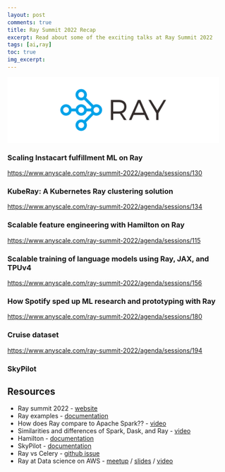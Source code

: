 ```yaml
---
layout: post
comments: true
title: Ray Summit 2022 Recap
excerpt: Read about some of the exciting talks at Ray Summit 2022
tags: [ai,ray]
toc: true
img_excerpt:
---
```


<img align="center" src="/assets/logos/ray.png" width="480" />
<br/>

### Scaling Instacart fulfillment ML on Ray
https://www.anyscale.com/ray-summit-2022/agenda/sessions/130


### KubeRay: A Kubernetes Ray clustering solution
https://www.anyscale.com/ray-summit-2022/agenda/sessions/134


### Scalable feature engineering with Hamilton on Ray
https://www.anyscale.com/ray-summit-2022/agenda/sessions/115

### Scalable training of language models using Ray, JAX, and TPUv4

https://www.anyscale.com/ray-summit-2022/agenda/sessions/156

### How Spotify sped up ML research and prototyping with Ray
https://www.anyscale.com/ray-summit-2022/agenda/sessions/180

### Cruise dataset
https://www.anyscale.com/ray-summit-2022/agenda/sessions/194

### SkyPilot

## Resources
- Ray summit 2022 - [website](https://www.anyscale.com/ray-summit-2022/)
- Ray examples - [documentation](https://docs.ray.io/en/latest/ray-core/examples/overview.html)
- How does Ray compare to Apache Spark?? - [video](https://www.youtube.com/watch?v=yLKHHiT2nWw)
- Similarities and differences of Spark, Dask, and Ray - [video](https://www.youtube.com/watch?v=YpFACw3g0AY)
- Hamilton - [documentation](https://hamilton-docs.gitbook.io/docs/)
- SkyPilot - [documentation](https://skypilot.readthedocs.io/en/latest/)
- Ray vs Celery - [github issue](https://github.com/ray-project/ray/issues/21248)
- Ray at Data science on AWS - [meetup](https://www.meetup.com/fr-FR/data-science-on-aws/events/cdwjssydclbtb/) / [slides](https://www.slideshare.net/cfregly/ray-ai-runtime-air-on-aws-data-science-on-aws-meetup) / [video](https://youtu.be/UtevBYEEsWw)
